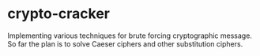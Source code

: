crypto-cracker
==============

Implementing various techniques for brute forcing cryptographic message. So far the plan is to solve Caeser ciphers and other substitution ciphers.